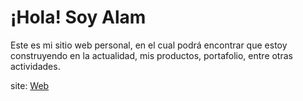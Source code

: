 # ¡Hola! Soy Alam

Este es mi sitio web personal, en el cual podrá encontrar que estoy construyendo en la actualidad, mis productos, portafolio, entre otras actividades.

site: [Web](https://www.alamguardin.com)